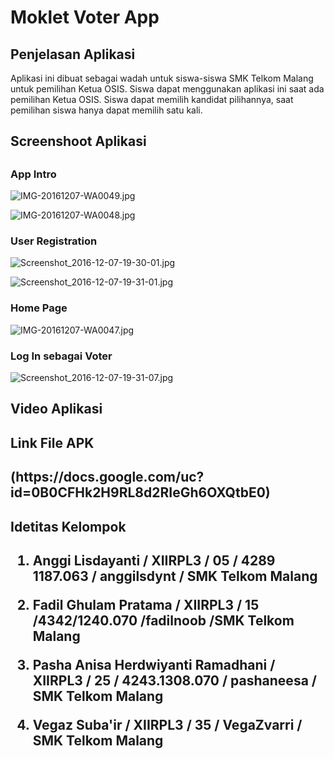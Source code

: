 # Moklet Voter App

<h2>Penjelasan Aplikasi</h2>
Aplikasi ini dibuat sebagai wadah untuk siswa-siswa SMK Telkom Malang untuk pemilihan Ketua OSIS. Siswa dapat menggunakan aplikasi ini saat ada pemilihan Ketua OSIS.
Siswa dapat memilih kandidat pilihannya, saat pemilihan siswa hanya dapat memilih satu kali.

<h2>Screenshoot Aplikasi<h2>

<h3>App Intro</h3>

![IMG-20161207-WA0049.jpg](https://docs.google.com/uc?id=0B0CFHk2H9RL8WDNrUWhadUY2ZFE)

![IMG-20161207-WA0048.jpg](https://docs.google.com/uc?id=0B0CFHk2H9RL8d0dGT2FraS16czA)

<h3>User Registration</h3>

![Screenshot_2016-12-07-19-30-01.jpg](https://docs.google.com/uc?id=0B0CFHk2H9RL8MmtsbDhsNW1fWGM)

![Screenshot_2016-12-07-19-31-01.jpg](https://docs.google.com/uc?id=0B0CFHk2H9RL8UTZkS21Jd3lKMEk)

<h3>Home Page</h3>

![IMG-20161207-WA0047.jpg](https://docs.google.com/uc?id=0B0CFHk2H9RL8Z050dGtkVXlqaFE)

<h3>Log In sebagai Voter</h3>

![Screenshot_2016-12-07-19-31-07.jpg](https://docs.google.com/uc?id=0B0CFHk2H9RL8WE91dndqX2VSWm8)

<h3></h3>

<h2>Video Aplikasi<h2>


<h2>Link File APK<h2>
(https://docs.google.com/uc?id=0B0CFHk2H9RL8d2RIeGh6OXQtbE0)

<h2>Idetitas Kelompok<h2>

1. Anggi Lisdayanti / XIIRPL3 / 05 / 4289 1187.063 / anggilsdynt / SMK Telkom Malang

2. Fadil Ghulam Pratama / XIIRPL3 / 15 /4342/1240.070 /fadilnoob /SMK Telkom Malang

3. Pasha Anisa Herdwiyanti Ramadhani / XIIRPL3 / 25 / 4243.1308.070 / pashaneesa / SMK Telkom Malang

4. Vegaz Suba'ir / XIIRPL3 / 35 / VegaZvarri / SMK Telkom Malang
